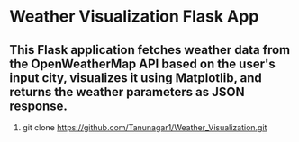 # Weather Visualization Flask App

This Flask application fetches weather data from the OpenWeatherMap API based on
the user's input city, visualizes it using Matplotlib, and returns the weather parameters as 
JSON response.
---------------
1. git clone https://github.com/Tanunagar1/Weather_Visualization.git
